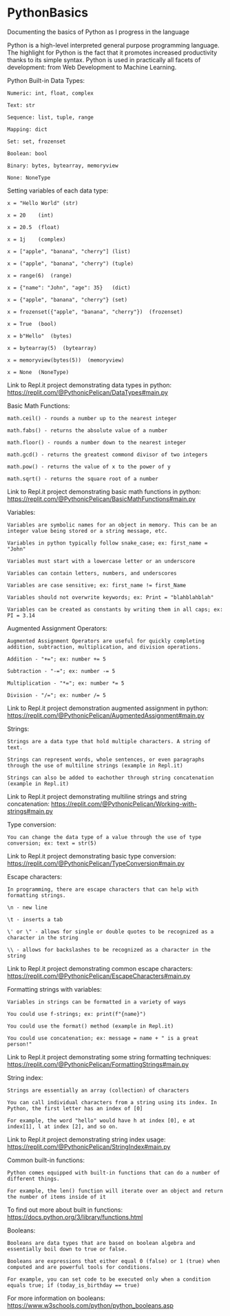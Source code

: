 # PythonBasics
Documenting the basics of Python as I progress in the language

Python is a high-level interpreted general purpose programming language. 
The highlight for Python is the fact that it promotes increased productivity thanks to its simple syntax.
Python is used in practically all facets of development: from Web Development to Machine Learning.

Python Built-in Data Types:

	Numeric: int, float, complex

	Text: str

	Sequence: list, tuple, range

	Mapping: dict

	Set: set, frozenset

	Boolean: bool

	Binary: bytes, bytearray, memoryview

	None: NoneType

Setting variables of each data type:

	x = "Hello World" (str)

	x = 20    (int)

	x = 20.5  (float)

	x = 1j    (complex)

	x = ["apple", "banana", "cherry"] (list)

	x = ("apple", "banana", "cherry") (tuple)

	x = range(6)  (range)

	x = {"name": "John", "age": 35}   (dict)

	x = {"apple", "banana", "cherry"} (set)

	x = frozenset({"apple", "banana", "cherry"})  (frozenset)

	x = True  (bool)

	x = b"Hello"  (bytes)

	x = bytearray(5)  (bytearray)

	x = memoryview(bytes(5))  (memoryview)

	x = None  (NoneType)
	
Link to Repl.it project demonstrating data types in python:
https://replit.com/@PythonicPelican/DataTypes#main.py

Basic Math Functions:

	math.ceil() - rounds a number up to the nearest integer
	
	math.fabs() - returns the absolute value of a number
	
	math.floor() - rounds a number down to the nearest integer
	
	math.gcd() - returns the greatest commond divisor of two integers
	
	math.pow() - returns the value of x to the power of y
	
	math.sqrt() - returns the square root of a number
	
Link to Repl.it project demonstrating basic math functions in python:
https://replit.com/@PythonicPelican/BasicMathFunctions#main.py


Variables:
	
	Variables are symbolic names for an object in memory. This can be an integer value being stored or a string message, etc.
	
	Variables in python typically follow snake_case; ex: first_name = "John"
	
	Variables must start with a lowercase letter or an underscore
	
	Variables can contain letters, numbers, and underscores
	
	Variables are case sensitive; ex: first_name != first_Name
	
	Variables should not overwrite keywords; ex: Print = "blahblahblah" 
	
	Variables can be created as constants by writing them in all caps; ex: PI = 3.14
	

Augmented Assignment Operators:

	Augmented Assignment Operators are useful for quickly completing addition, subtraction, multiplication, and division operations.
	
	Addition - "+="; ex: number += 5
	
	Subtraction - "-="; ex: number -= 5
	
	Multiplication - "*="; ex: number *= 5
	
	Division - "/="; ex: number /= 5
	
Link to Repl.it project demonstration augmented assignment in python:
https://replit.com/@PythonicPelican/AugmentedAssignment#main.py



Strings:

	Strings are a data type that hold multiple characters. A string of text.
	
	Strings can represent words, whole sentences, or even paragraphs through the use of multiline strings (example in Repl.it)
	
	Strings can also be added to eachother through string concatenation (example in Repl.it)
	
Link to Repl.it project demonstrating multiline strings and string concatenation:
https://replit.com/@PythonicPelican/Working-with-strings#main.py


Type conversion:

	You can change the data type of a value through the use of type conversion; ex: text = str(5)

Link to Repl.it project demonstrating basic type conversion:
https://replit.com/@PythonicPelican/TypeConversion#main.py


Escape characters:

	In programming, there are escape characters that can help with formatting strings.
	
	\n - new line
	
	\t - inserts a tab
	
	\' or \" - allows for single or double quotes to be recognized as a character in the string
	
	\\ - allows for backslashes to be recognized as a character in the string

Link to Repl.it project demonstrating common escape characters:
https://replit.com/@PythonicPelican/EscapeCharacters#main.py

Formatting strings with variables:
	
	Variables in strings can be formatted in a variety of ways
	
	You could use f-strings; ex: print(f"{name}")
	
	You could use the format() method (example in Repl.it)
	
	You could use concatenation; ex: message = name + " is a great person!"

Link to Repl.it project demonstrating some string formatting techniques:
https://replit.com/@PythonicPelican/FormattingStrings#main.py

String index:

	Strings are essentially an array (collection) of characters
	
	You can call individual characters from a string using its index. In Python, the first letter has an index of [0]
	
	For example, the word "hello" would have h at index [0], e at index[1], l at index [2], and so on.
	
Link to Repl.it project demonstrating string index usage:
https://replit.com/@PythonicPelican/StringIndex#main.py

Common built-in functions:

	Python comes equipped with built-in functions that can do a number of different things.
	
	For example, the len() function will iterate over an object and return the number of items inside of it
	
To find out more about built in functions:
https://docs.python.org/3/library/functions.html


Booleans:

	Booleans are data types that are based on boolean algebra and essentially boil down to true or false.
	
	Booleans are expressions that either equal 0 (false) or 1 (true) when computed and are powerful tools for conditions.
	
	For example, you can set code to be executed only when a condition equals true; if (today_is_birthday == true)
	
For more information on booleans:
https://www.w3schools.com/python/python_booleans.asp
